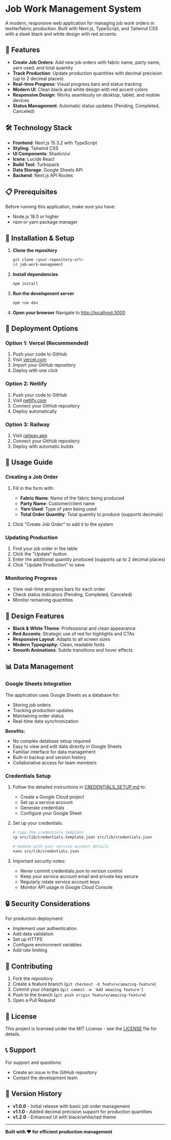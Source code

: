 # Job Work Management System

A modern, responsive web application for managing job work orders in textile/fabric production. Built with Next.js, TypeScript, and Tailwind CSS with a sleek black and white design with red accents.

## 🚀 Features

- **Create Job Orders**: Add new job orders with fabric name, party name, yarn used, and total quantity
- **Track Production**: Update production quantities with decimal precision (up to 2 decimal places)
- **Real-time Progress**: Visual progress bars and status tracking
- **Modern UI**: Clean black and white design with red accent colors
- **Responsive Design**: Works seamlessly on desktop, tablet, and mobile devices
- **Status Management**: Automatic status updates (Pending, Completed, Canceled)

## 🛠️ Technology Stack

- **Frontend**: Next.js 15.3.2 with TypeScript
- **Styling**: Tailwind CSS
- **UI Components**: Shadcn/ui
- **Icons**: Lucide React
- **Build Tool**: Turbopack
- **Data Storage**: Google Sheets API
- **Backend**: Next.js API Routes

## 📋 Prerequisites

Before running this application, make sure you have:

- Node.js 18.0 or higher
- npm or yarn package manager

## 🔧 Installation & Setup

1. **Clone the repository**
   ```bash
   git clone <your-repository-url>
   cd job-work-management
   ```

2. **Install dependencies**
   ```bash
   npm install
   ```

3. **Run the development server**
   ```bash
   npm run dev
   ```

4. **Open your browser**
   Navigate to [http://localhost:3000](http://localhost:3000)

## 🚀 Deployment Options

### Option 1: Vercel (Recommended)
1. Push your code to GitHub
2. Visit [vercel.com](https://vercel.com)
3. Import your GitHub repository
4. Deploy with one click

### Option 2: Netlify
1. Push your code to GitHub
2. Visit [netlify.com](https://netlify.com)
3. Connect your GitHub repository
4. Deploy automatically

### Option 3: Railway
1. Visit [railway.app](https://railway.app)
2. Connect your GitHub repository
3. Deploy with automatic builds

## 📱 Usage Guide

### Creating a Job Order
1. Fill in the form with:
   - **Fabric Name**: Name of the fabric being produced
   - **Party Name**: Customer/client name
   - **Yarn Used**: Type of yarn being used
   - **Total Order Quantity**: Total quantity to produce (supports decimals)

2. Click "Create Job Order" to add it to the system

### Updating Production
1. Find your job order in the table
2. Click the "Update" button
3. Enter the additional quantity produced (supports up to 2 decimal places)
4. Click "Update Production" to save

### Monitoring Progress
- View real-time progress bars for each order
- Check status indicators (Pending, Completed, Canceled)
- Monitor remaining quantities

## 🎨 Design Features

- **Black & White Theme**: Professional and clean appearance
- **Red Accents**: Strategic use of red for highlights and CTAs
- **Responsive Layout**: Adapts to all screen sizes
- **Modern Typography**: Clean, readable fonts
- **Smooth Animations**: Subtle transitions and hover effects

## 📊 Data Management

### Google Sheets Integration

The application uses Google Sheets as a database for:
- Storing job orders
- Tracking production updates
- Maintaining order status
- Real-time data synchronization

**Benefits:**
- No complex database setup required
- Easy to view and edit data directly in Google Sheets
- Familiar interface for data management
- Built-in backup and version history
- Collaborative access for team members

### Credentials Setup

1. Follow the detailed instructions in [CREDENTIALS_SETUP.md](CREDENTIALS_SETUP.md) to:
   - Create a Google Cloud project
   - Set up a service account
   - Generate credentials
   - Configure your Google Sheet

2. Set up your credentials:
   ```bash
   # Copy the credentials template
   cp src/lib/credentials.template.json src/lib/credentials.json
   
   # Update with your service account details
   nano src/lib/credentials.json
   ```

3. Important security notes:
   - Never commit credentials.json to version control
   - Keep your service account email and private key secure
   - Regularly rotate service account keys
   - Monitor API usage in Google Cloud Console

## 🔒 Security Considerations

For production deployment:
- Implement user authentication
- Add data validation
- Set up HTTPS
- Configure environment variables
- Add rate limiting

## 🤝 Contributing

1. Fork the repository
2. Create a feature branch (`git checkout -b feature/amazing-feature`)
3. Commit your changes (`git commit -m 'Add amazing feature'`)
4. Push to the branch (`git push origin feature/amazing-feature`)
5. Open a Pull Request

## 📄 License

This project is licensed under the MIT License - see the [LICENSE](LICENSE) file for details.

## 📞 Support

For support and questions:
- Create an issue in the GitHub repository
- Contact the development team

## 🔄 Version History

- **v1.0.0** - Initial release with basic job order management
- **v1.1.0** - Added decimal precision support for production quantities
- **v1.2.0** - Enhanced UI with black/white/red theme

---

**Built with ❤️ for efficient production management**
